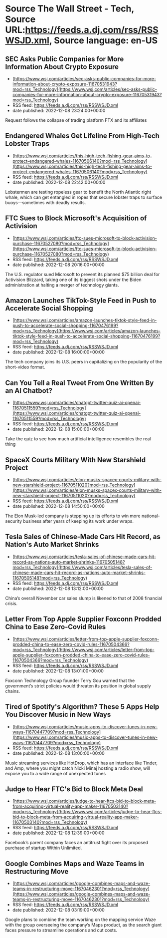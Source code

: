 # Source The Wall Street - Tech, Source URL:https://feeds.a.dj.com/rss/RSSWSJD.xml, Source language: en-US

## SEC Asks Public Companies for More Information About Crypto Exposure
 - [https://www.wsj.com/articles/sec-asks-public-companies-for-more-information-about-crypto-exposure-11670531943?mod=rss_Technology](https://www.wsj.com/articles/sec-asks-public-companies-for-more-information-about-crypto-exposure-11670531943?mod=rss_Technology)
 - RSS feed: https://feeds.a.dj.com/rss/RSSWSJD.xml
 - date published: 2022-12-08 23:24:00+00:00

Request follows the collapse of trading platform FTX and its affiliates

## Endangered Whales Get Lifeline From High-Tech Lobster Traps
 - [https://www.wsj.com/articles/this-high-tech-fishing-gear-aims-to-protect-endangered-whales-11670506140?mod=rss_Technology](https://www.wsj.com/articles/this-high-tech-fishing-gear-aims-to-protect-endangered-whales-11670506140?mod=rss_Technology)
 - RSS feed: https://feeds.a.dj.com/rss/RSSWSJD.xml
 - date published: 2022-12-08 22:42:00+00:00

Lobstermen are testing ropeless gear to benefit the North Atlantic right whale, which can get entangled in ropes that secure lobster traps to surface buoys—sometimes with deadly results.

## FTC Sues to Block Microsoft's Acquisition of Activision
 - [https://www.wsj.com/articles/ftc-sues-microsoft-to-block-activision-purchase-11670527080?mod=rss_Technology](https://www.wsj.com/articles/ftc-sues-microsoft-to-block-activision-purchase-11670527080?mod=rss_Technology)
 - RSS feed: https://feeds.a.dj.com/rss/RSSWSJD.xml
 - date published: 2022-12-08 20:16:00+00:00

The U.S. regulator sued Microsoft to prevent its planned $75 billion deal for Activision Blizzard, taking one of its biggest shots under the Biden administration at halting a merger of technology giants.

## Amazon Launches TikTok-Style Feed in Push to Accelerate Social Shopping
 - [https://www.wsj.com/articles/amazon-launches-tiktok-style-feed-in-push-to-accelerate-social-shopping-11670476199?mod=rss_Technology](https://www.wsj.com/articles/amazon-launches-tiktok-style-feed-in-push-to-accelerate-social-shopping-11670476199?mod=rss_Technology)
 - RSS feed: https://feeds.a.dj.com/rss/RSSWSJD.xml
 - date published: 2022-12-08 16:00:00+00:00

The tech company joins its U.S. peers in capitalizing on the popularity of the short-video format.

## Can You Tell a Real Tweet From One Written By an AI Chatbot?
 - [https://www.wsj.com/articles/chatgpt-twitter-quiz-ai-openai-11670511559?mod=rss_Technology](https://www.wsj.com/articles/chatgpt-twitter-quiz-ai-openai-11670511559?mod=rss_Technology)
 - RSS feed: https://feeds.a.dj.com/rss/RSSWSJD.xml
 - date published: 2022-12-08 15:00:00+00:00

Take the quiz to see how much artificial intelligence resembles the real thing

## SpaceX Courts Military With New Starshield Project
 - [https://www.wsj.com/articles/elon-musks-spacex-courts-military-with-new-starshield-project-11670511020?mod=rss_Technology](https://www.wsj.com/articles/elon-musks-spacex-courts-military-with-new-starshield-project-11670511020?mod=rss_Technology)
 - RSS feed: https://feeds.a.dj.com/rss/RSSWSJD.xml
 - date published: 2022-12-08 14:50:00+00:00

The Elon Musk-led company is stepping up its efforts to win more national-security business after years of keeping its work under wraps.

## Tesla Sales of Chinese-Made Cars Hit Record, as Nation's Auto Market Shrinks
 - [https://www.wsj.com/articles/tesla-sales-of-chinese-made-cars-hit-record-as-nations-auto-market-shrinks-11670505148?mod=rss_Technology](https://www.wsj.com/articles/tesla-sales-of-chinese-made-cars-hit-record-as-nations-auto-market-shrinks-11670505148?mod=rss_Technology)
 - RSS feed: https://feeds.a.dj.com/rss/RSSWSJD.xml
 - date published: 2022-12-08 13:12:00+00:00

China’s overall November car sales slump is likened to that of 2008 financial crisis.

## Letter From Top Apple Supplier Foxconn Prodded China to Ease Zero-Covid Rules
 - [https://www.wsj.com/articles/letter-from-top-apple-supplier-foxconn-prodded-china-to-ease-zero-covid-rules-11670504366?mod=rss_Technology](https://www.wsj.com/articles/letter-from-top-apple-supplier-foxconn-prodded-china-to-ease-zero-covid-rules-11670504366?mod=rss_Technology)
 - RSS feed: https://feeds.a.dj.com/rss/RSSWSJD.xml
 - date published: 2022-12-08 13:01:00+00:00

Foxconn Technology Group founder Terry Gou warned that the government’s strict policies would threaten its position in global supply chains.

## Tired of Spotify's Algorithm? These 5 Apps Help You Discover Music in New Ways
 - [https://www.wsj.com/articles/music-apps-to-discover-tunes-in-new-ways-11670447709?mod=rss_Technology](https://www.wsj.com/articles/music-apps-to-discover-tunes-in-new-ways-11670447709?mod=rss_Technology)
 - RSS feed: https://feeds.a.dj.com/rss/RSSWSJD.xml
 - date published: 2022-12-08 13:00:00+00:00

Music streaming services like HotDrop, which has an interface like Tinder, and Amp, where you might catch Nicki Minaj hosting a radio show, will expose you to a wide range of unexpected tunes

## Judge to Hear FTC's Bid to Block Meta Deal
 - [https://www.wsj.com/articles/judge-to-hear-ftcs-bid-to-block-meta-from-acquiring-virtual-reality-app-maker-11670503140?mod=rss_Technology](https://www.wsj.com/articles/judge-to-hear-ftcs-bid-to-block-meta-from-acquiring-virtual-reality-app-maker-11670503140?mod=rss_Technology)
 - RSS feed: https://feeds.a.dj.com/rss/RSSWSJD.xml
 - date published: 2022-12-08 12:39:00+00:00

Facebook’s parent company faces an antitrust fight over its proposed purchase of startup Within Unlimited.

## Google Combines Maps and Waze Teams in Restructuring Move
 - [https://www.wsj.com/articles/google-combines-maps-and-waze-teams-in-restructuring-move-11670462301?mod=rss_Technology](https://www.wsj.com/articles/google-combines-maps-and-waze-teams-in-restructuring-move-11670462301?mod=rss_Technology)
 - RSS feed: https://feeds.a.dj.com/rss/RSSWSJD.xml
 - date published: 2022-12-08 03:19:00+00:00

Google plans to combine the team working on the mapping service Waze with the group overseeing the company’s Maps product, as the search giant faces pressure to streamline operations and cut costs.
